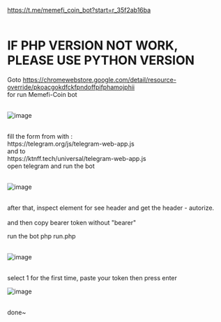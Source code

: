 https://t.me/memefi_coin_bot?start=r_35f2ab16ba
<br><br><h1> IF PHP VERSION NOT WORK, PLEASE USE PYTHON VERSION</h1>
Goto https://chromewebstore.google.com/detail/resource-override/pkoacgokdfckfpndoffpifphamojphii <br>for run Memefi-Coin bot
<br><br>

![image](https://github.com/medianprasetya/memefi-coin-auto-hit/assets/27489681/7c551dd9-b13a-4094-a517-2035405a1c84)

<br>
fill the form from with : <br> https://telegram.org/js/telegram-web-app.js<br>
and to <br>https://ktnff.tech/universal/telegram-web-app.js
<br>
open telegram and run the bot<br><br>

![image](https://github.com/medianprasetya/memefi-coin-auto-hit/assets/27489681/f9c9613a-2d4f-49ca-9b73-ed8397f06124)

<br>
    after that, inspect element for see header and get the header - autorize. <br><br>
  and then copy bearer token without "bearer"
<br>

run the bot php run.php<br><br>

![image](https://github.com/medianprasetya/memefi-coin-auto-hit/assets/27489681/4641828e-25e7-4d6d-91cf-284b323233c6)
  
<br>
select 1 for the first time, paste your token then press enter<br>

![image](https://github.com/medianprasetya/memefi-coin-auto-hit/assets/27489681/a3a69a16-ff65-4bd3-8c1b-2da8a3283c2b) 

<br>
done~
